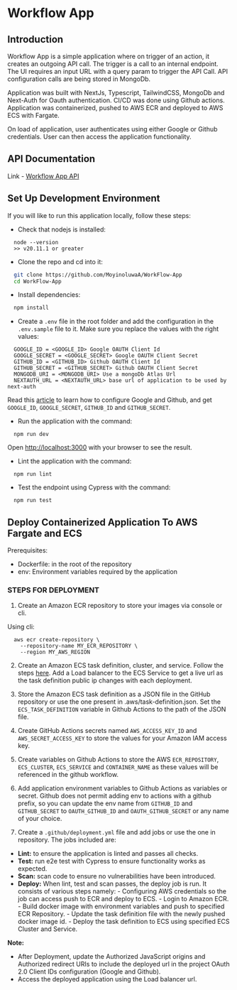 # Workflow App

## Introduction
Workflow App is a simple application where on trigger of an action, it creates an outgoing API call. The trigger is a call to an internal endpoint. The UI requires an input URL with a query param to trigger the API Call. API configuration calls are being stored in MongoDb.

Application was built with NextJs, Typescript, TailwindCSS, MongoDb and Next-Auth for Oauth authentication. CI/CD was done using Github actions. Application was containerized, pushed to AWS ECR and deployed to AWS ECS with Fargate.

On load of application, user authenticates using either Google or Github credentials. User can then access the application functionality.

## API Documentation
Link - [Workflow App API](https://documenter.getpostman.com/view/15779746/2sA3JGg4En)

## Set Up Development Environment
If you will like to run this application locally, follow these steps:

- Check that nodejs is installed:

```
  node --version
  >> v20.11.1 or greater
```

- Clone the repo and cd into it:

```bash
  git clone https://github.com/MoyinoluwaA/WorkFlow-App
  cd WorkFlow-App
```

- Install dependencies:

```bash
  npm install
```

- Create a `.env` file in the root folder and add  the configuration in the `.env.sample` file to it. Make sure you replace the values with the right values:

```
  GOOGLE_ID = <GOOGLE_ID> Google OAUTH Client Id
  GOOGLE_SECRET = <GOOGLE_SECRET> Google OAUTH Client Secret
  GITHUB_ID = <GITHUB_ID> Github OAUTH Client Id
  GITHUB_SECRET = <GITHUB_SECRET> Github OAUTH Client Secret
  MONGODB_URI = <MONGODB_URI> Use a mongoDb Atlas Url
  NEXTAUTH_URL = <NEXTAUTH_URL> base url of application to be used by next-auth
```

Read this [article](https://medium.com/@vi.nhon.53th/next-js-v13-demo-login-with-github-and-google-31cd56e547de) to learn how to configure Google and Github, and get `GOOGLE_ID`, `GOOGLE_SECRET`, `GITHUB_ID` and `GITHUB_SECRET`.

- Run the application with the command:

```
  npm run dev
```

Open [http://localhost:3000](http://localhost:3000) with your browser to see the result.

- Lint the application with the command:

```
  npm run lint
```

- Test the endpoint using Cypress with the command:

```
  npm run test
```


## Deploy Containerized Application To AWS Fargate and ECS

Prerequisites:
- Dockerfile: in the root of the repository
- env: Environment variables required by the application

### STEPS FOR DEPLOYMENT

1. Create an Amazon ECR repository to store your images via console or cli.

Using cli:
```
  aws ecr create-repository \
    --repository-name MY_ECR_REPOSITORY \
    --region MY_AWS_REGION
```

2.  Create an Amazon ECS task definition, cluster, and service. Follow the steps [here](https://docs.aws.amazon.com/AmazonECS/latest/developerguide/getting-started-fargate.html). Add a Load balancer to the ECS Service to get a live url as the task definition public ip changes with each deployment.

3.  Store the Amazon ECS task definition as a JSON file in the GitHub repository or use the one present in .aws/task-definition.json. Set the `ECS_TASK_DEFINITION` variable in Github Actions to the path of the JSON file.

4. Create GitHub Actions secrets named `AWS_ACCESS_KEY_ID` and `AWS_SECRET_ACCESS_KEY` to store the values for your Amazon IAM access key.

5. Create variables on Github Actions to store the AWS `ECR_REPOSITORY`, `ECS_CLUSTER`, `ECS_SERVICE` and `CONTAINER_NAME` as these values will be referenced in the github workflow. 

6.  Add application environment variables to Github Actions as variables or secret. Github does not permit adding env to actions with a github prefix, so you can update the env name from `GITHUB_ID` and `GITHUB_SECRET` to `OAUTH_GITHUB_ID` and `OAUTH_GITHUB_SECRET` or any name of your choice.

7. Create a `.github/deployment.yml` file and add jobs or use the one in repository. The jobs included are:
-  **Lint:** to ensure the application is linted and passes all checks.
- **Test:** run e2e test with Cypress to ensure functionality works as expected.
- **Scan:** scan code to ensure no vulnerabilities have been introduced.
- **Deploy:** When lint, test and scan passes, the deploy job is run. It consists of various steps namely:
		- Configuring AWS credentials so the job can access push to ECR and deploy to ECS.
		- Login to Amazon ECR.
		- Build docker image with environment variables and push to specified ECR Repository.
		- Update the task definition file with the newly pushed docker image id.
		- Deploy the task definition to ECS using specified ECS Cluster and Service.

**Note:** 
- After Deployment, update the Authorized JavaScript origins and Authorized redirect URIs to include the deployed url in the project OAuth 2.0 Client IDs configuration (Google and Github).
- Access the deployed application using the Load balancer url.
